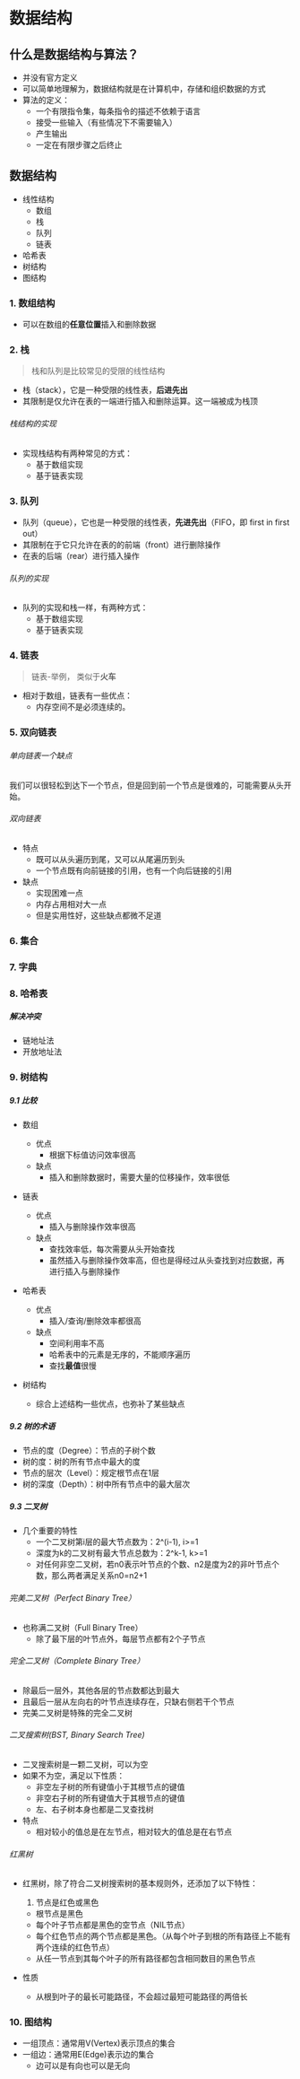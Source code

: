 # 数据结构

## 什么是数据结构与算法？

- 并没有官方定义
- 可以简单地理解为，数据结构就是在计算机中，存储和组织数据的方式
- 算法的定义：
	- 一个有限指令集，每条指令的描述不依赖于语言
	- 接受一些输入（有些情况下不需要输入）
	- 产生输出
	- 一定在有限步骤之后终止


## 数据结构

- 线性结构
	- 数组
	- 栈
	- 队列
	- 链表
- 哈希表
- 树结构
- 图结构


### 1. 数组结构

- 可以在数组的**任意位置**插入和删除数据

### 2. 栈

> 栈和队列是比较常见的受限的线性结构


- 栈（stack），它是一种受限的线性表，**后进先出**
- 其限制是仅允许在表的一端进行插入和删除运算。这一端被成为栈顶


###### 栈结构的实现

- 实现栈结构有两种常见的方式：
	- 基于数组实现
	- 基于链表实现


### 3. 队列

- 队列（queue），它也是一种受限的线性表，**先进先出**（FIFO，即 first in first out）
- 其限制在于它只允许在表的的前端（front）进行删除操作
- 在表的后端（rear）进行插入操作

###### 队列的实现

- 队列的实现和栈一样，有两种方式：
	- 基于数组实现
	- 基于链表实现 


### 4. 链表

> 链表-举例， 类似于**火车**

- 相对于数组，链表有一些优点：
	- 内存空间不是必须连续的。



### 5. 双向链表 

###### 单向链表一个缺点

我们可以很轻松到达下一个节点，但是回到前一个节点是很难的，可能需要从头开始。



###### 双向链表

- 特点
	- 既可以从头遍历到尾，又可以从尾遍历到头
	- 一个节点既有向前链接的引用，也有一个向后链接的引用
- 缺点
	- 实现困难一点
	- 内存占用相对大一点
	- 但是实用性好，这些缺点都微不足道


### 6. 集合 

### 7. 字典

### 8. 哈希表

##### 解决冲突

- 链地址法
- 开放地址法 


### 9. 树结构

##### 9.1 比较

- 数组
	- 优点
		- 根据下标值访问效率很高
	- 缺点
		- 插入和删除数据时，需要大量的位移操作，效率很低

- 链表
	- 优点
		- 插入与删除操作效率很高
	- 缺点
		- 查找效率低，每次需要从头开始查找
		- 虽然插入与删除操作效率高，但也是得经过从头查找到对应数据，再进行插入与删除操作

- 哈希表
	- 优点
		- 插入/查询/删除效率都很高
	- 缺点
		- 空间利用率不高
		- 哈希表中的元素是无序的，不能顺序遍历
		- 查找**最值**很慢
	
- 树结构
	- 综合上述结构一些优点，也弥补了某些缺点


##### 9.2 树的术语

- 节点的度（Degree）：节点的子树个数
- 树的度：树的所有节点中最大的度
- 节点的层次（Level）：规定根节点在1层
- 树的深度（Depth）：树中所有节点中的最大层次 

##### 9.3 二叉树

- 几个重要的特性
	- 一个二叉树第i层的最大节点数为：2^(i-1), i>=1
	- 深度为k的二叉树有最大节点总数为：2^k-1, k>=1
	- 对任何非空二叉树，若n0表示叶节点的个数、n2是度为2的非叶节点个数，那么两者满足关系n0=n2+1

###### 完美二叉树（Perfect Binary Tree）

- 也称满二叉树（Full Binary Tree）
	- 除了最下层的叶节点外，每层节点都有2个子节点

###### 完全二叉树（Complete Binary Tree）

- 除最后一层外，其他各层的节点数都达到最大
- 且最后一层从左向右的叶节点连续存在，只缺右侧若干个节点
- 完美二叉树是特殊的完全二叉树


###### 二叉搜索树(BST, Binary Search Tree)

- 二叉搜索树是一颗二叉树，可以为空
- 如果不为空，满足以下性质：
	- 非空左子树的所有键值小于其根节点的键值
	- 非空右子树的所有键值大于其根节点的键值
	- 左、右子树本身也都是二叉查找树
- 特点
	- 相对较小的值总是在左节点，相对较大的值总是在右节点 


###### 红黑树

- 红黑树，除了符合二叉树搜索树的基本规则外，还添加了以下特性：
	1. 节点是红色或黑色
	- 根节点是黑色
	- 每个叶子节点都是黑色的空节点（NIL节点）
	- 每个红色节点的两个节点都是黑色。（从每个叶子到根的所有路径上不能有两个连续的红色节点）
	- 从任一节点到其每个叶子的所有路径都包含相同数目的黑色节点
- 性质
	
	- 从根到叶子的最长可能路径，不会超过最短可能路径的两倍长


### 10. 图结构

- 一组顶点：通常用V(Vertex)表示顶点的集合
- 一组边：通常用E(Edge)表示边的集合
	- 边可以是有向也可以是无向